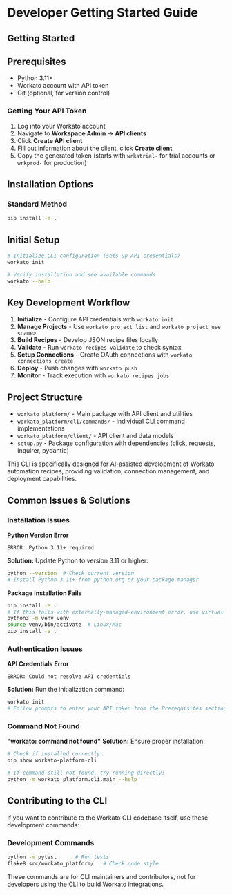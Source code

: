 # Developer Getting Started Guide

## Getting Started

## Prerequisites

- Python 3.11+
- Workato account with API token
- Git (optional, for version control)

### Getting Your API Token
1. Log into your Workato account
1. Navigate to **Workspace Admin** → **API clients**
1. Click **Create API client**
1. Fill out information about the client, click **Create client**
1. Copy the generated token (starts with `wrkatrial-` for trial accounts or `wrkprod-` for production)

## Installation Options

### Standard Method
```bash
pip install -e .
```

## Initial Setup
```bash
# Initialize CLI configuration (sets up API credentials)
workato init

# Verify installation and see available commands
workato --help
```

## Key Development Workflow
1. **Initialize** - Configure API credentials with `workato init`
2. **Manage Projects** - Use `workato project list` and `workato project use <name>`
3. **Build Recipes** - Develop JSON recipe files locally
4. **Validate** - Run `workato recipes validate` to check syntax
5. **Setup Connections** - Create OAuth connections with `workato connections create`
6. **Deploy** - Push changes with `workato push`
7. **Monitor** - Track execution with `workato recipes jobs`

## Project Structure
- `workato_platform/` - Main package with API client and utilities
- `workato_platform/cli/commands/` - Individual CLI command implementations
- `workato_platform/client/` - API client and data models
- `setup.py` - Package configuration with dependencies (click, requests, inquirer, pydantic)

This CLI is specifically designed for AI-assisted development of Workato automation recipes, providing validation, connection management, and deployment capabilities.

## Common Issues & Solutions

### Installation Issues

**Python Version Error**
```
ERROR: Python 3.11+ required
```
**Solution:** Update Python to version 3.11 or higher:
```bash
python --version  # Check current version
# Install Python 3.11+ from python.org or your package manager
```

**Package Installation Fails**
```bash
pip install -e .
# If this fails with externally-managed-environment error, use virtual environment:
python3 -m venv venv
source venv/bin/activate  # Linux/Mac
pip install -e .
```

### Authentication Issues

**API Credentials Error**
```
ERROR: Could not resolve API credentials
```
**Solution:** Run the initialization command:
```bash
workato init
# Follow prompts to enter your API token from the Prerequisites section above
```

### Command Not Found

**"workato: command not found"**
**Solution:** Ensure proper installation:
```bash
# Check if installed correctly:
pip show workato-platform-cli

# If command still not found, try running directly:
python -m workato_platform.cli.main --help
```

## Contributing to the CLI

If you want to contribute to the Workato CLI codebase itself, use these development commands:

### Development Commands
```bash
python -m pytest      # Run tests
flake8 src/workato_platform/   # Check code style
```

These commands are for CLI maintainers and contributors, not for developers using the CLI to build Workato integrations.
